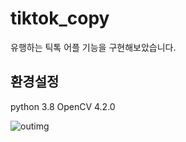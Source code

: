 # tiktok_copy

유행하는 틱톡 어플 기능을 구현해보았습니다.

## 환경설정
python 3.8
OpenCV 4.2.0

![outimg](https://user-images.githubusercontent.com/59414764/101982127-1f7d8900-3cb5-11eb-98ab-81ca35ad0baf.png)
